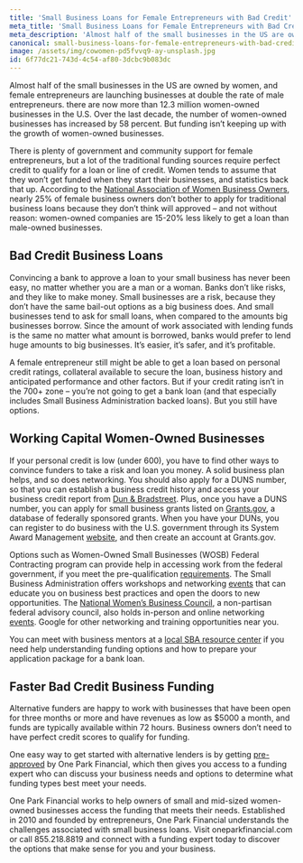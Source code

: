 ```yaml
---
title: 'Small Business Loans for Female Entrepreneurs with Bad Credit'
meta_title: 'Small Business Loans for Female Entrepreneurs with Bad Credit'
meta_description: 'Almost half of the small businesses in the US are owned by women, but 25% of female entrepreneurs don''t apply for loans. Why? Because they assume they will be turned down. If you''re an entrepreneur looking for funding for your small, woman-owned business , these tips will help you get the working capital and loans you need to take your business to the next level.'
canonical: small-business-loans-for-female-entrepreneurs-with-bad-credit
image: /assets/img/cowomen-pd5fvvq9-ay-unsplash.jpg
id: 6f77dc21-743d-4c54-af80-3dcbc9b083dc
---
```

<p>Almost half of the small businesses in the US are owned by women, and female entrepreneurs are launching businesses at double the rate of male entrepreneurs. there are now more than 12.3 million women-owned businesses in the U.S. Over the last decade, the number of women-owned businesses has increased by 58 percent. But funding isn&rsquo;t keeping up with the growth of women-owned businesses.</p>
<p>There is plenty of government and community support for female entrepreneurs, but a lot of the traditional funding sources require perfect credit to qualify for a loan or line of credit. Women tends to assume that they won&rsquo;t get funded when they start their businesses, and statistics back that up. According to the <a href="https://www.nawbo.org/about">National Association of Women Business Owners</a>, nearly 25% of female business owners don&rsquo;t bother to apply for traditional business loans because they don&rsquo;t think will approved &ndash; and not without reason: women-owned companies are 15-20% less likely to get a loan than male-owned businesses.</p>
<h2>Bad Credit Business Loans </h2>
<p>Convincing a bank to approve a loan to your small business has never been easy, no matter whether you are a man or a woman. Banks don&rsquo;t like risks, and they like to make money. Small businesses are a risk, because they don&rsquo;t have the same bail-out options as a big business does. And small businesses tend to ask for small loans, when compared to the amounts big businesses borrow. Since the amount of work associated with lending funds is the same no matter what amount is borrowed, banks would prefer to lend huge amounts to big businesses. It&rsquo;s easier, it&rsquo;s safer, and it&rsquo;s profitable.</p>
<p>A female entrepreneur still might be able to get a loan based on personal credit ratings, collateral available to secure the loan, business history and anticipated performance and other factors. But if your credit rating isn&rsquo;t in the 700+ zone &ndash; you&rsquo;re not going to get a bank loan (and that especially includes Small Business Administration backed loans). But you still have options.</p>
<h2>Working Capital Women-Owned Businesses</h2>
<p>If your personal credit is low (under 600), you have to find other ways to convince funders to take a risk and loan you money. A solid business plan helps, and so does networking. You should also apply for a DUNS number, so that you can establish a business credit history and access your business credit report from&nbsp;<a href="https://iupdate.dnb.com/iUpdate/viewiUpdateHome.htm;jsessionid=A9C87768E3F759B25ADE4330A2D1BE0F.app2">Dun &amp; Bradstreet</a>. Plus, once you have a DUNS number, you can apply for small business grants listed on <a href="http://www.grants.gov/web/grants/search-grants.html">Grants.gov</a>, a database of federally sponsored grants. When you have your DUNs, you can register to do business with the U.S. government through its System Award Management&nbsp;<a href="https://www.sam.gov/portal/SAM/?portal:componentId=9615a076-c195-44d7-9bf4-ff1d3d101e6c&amp;interactionstate=JBPNS_rO0ABXc0ABBfanNmQnJpZGdlVmlld0lkAAAAAQATL2pzZi9uYXZpZ2F0aW9uLmpzcAAHX19FT0ZfXw**&amp;portal:type=action##11">website</a>, and then create an account at Grants.gov.</p>
<p>Options such as Women-Owned Small Businesses (WOSB) Federal Contracting program can provide help in accessing work from the federal government, if you meet the pre-qualification <a href="https://www.sba.gov/federal-contracting/contracting-assistance-programs/women-owned-small-business-federal-contracting-program">requirements</a>. The Small Business Administration offers workshops and networking <a href="https://www.sba.gov/tools/events">events</a> that can educate you on business best practices and open the doors to new opportunities. The&nbsp;<a href="https://www.nwbc.gov/">National Women&rsquo;s Business Council</a>, a non-partisan federal advisory council, also holds in-person and online networking<a href="https://www.nwbc.gov/category/events/"> events</a>. Google for other networking and training opportunities near you.</p>
<p>You can meet with business mentors at a&nbsp;<a href="https://www.sba.gov/tools/local-assistance/">local SBA resource center</a>&nbsp;if you need help understanding funding options and how to prepare your application package for a bank loan.</p>
<h2>Faster Bad Credit Business Funding </h2>
<p>Alternative funders are happy to work with businesses that have been open for three months or more and have revenues as low as $5000 a month, and funds are typically available within 72 hours. Business owners don&rsquo;t need to have perfect credit scores to qualify for funding.</p>
<p>One easy way to get started with alternative lenders is by getting <a href="https://www.oneparkfinancial.com/pre-qualification">pre-approved</a> by One Park Financial, which then gives you access to a funding expert who can discuss your business needs and options to determine what funding types best meet your needs.</p>
<p>One Park Financial works to help owners of small and mid-sized women-owned businesses access the funding that meets their needs. Established in 2010 and founded by entrepreneurs, One Park Financial understands the challenges associated with small business loans. Visit oneparkfinancial.com or call 855.218.8819 and connect with a funding expert today to discover the options that make sense for you and your business.</p>
